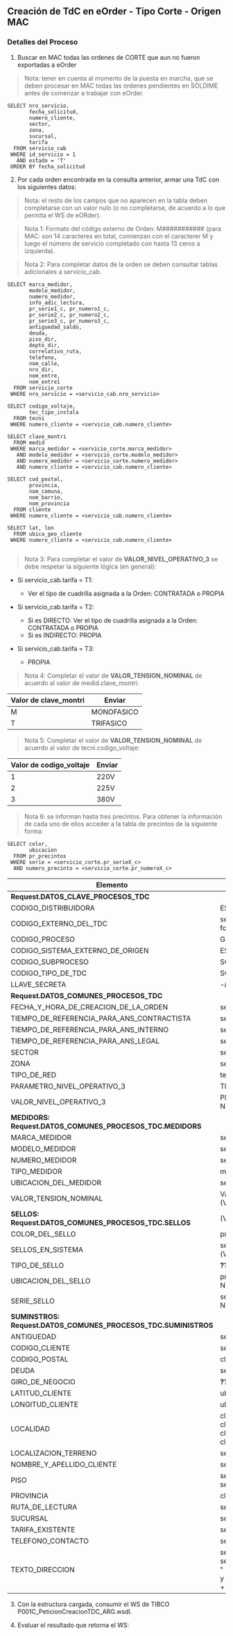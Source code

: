 ## Creación de TdC en eOrder - Tipo Corte - Origen MAC
### Detalles del Proceso


1. Buscar en MAC todas las ordenes de CORTE que aun no fueron exportadas a eOrder

> Nota: tener en cuenta al momento de la puesta en marcha, que se deben procesar en MAC todas las ordenes pendientes en SOLDIME antes de comenzar a trabajar con eOrder.

~~~
SELECT nro_servicio,
       fecha_solicitud,
       numero_cliente,
       sector,
       zona,
       sucursal,
       tarifa
  FROM servicio_cab 
 WHERE id_servicio = 1 
   AND estado = 'T' 
 ORDER BY fecha_solicitud
~~~

2. Por cada orden encontrada en la consulta anterior, armar una TdC con los siguientes datos:

> Nota: el resto de los campos que no aparecen en la tabla deben completarse con un valor nulo (o no completarse, de acuerdo a lo que permita el WS de eORder).

> Nota 1: Formato del código externo de Orden: M########### (para MAC: son 14 caracteres en total, comienzan con el caracterer M y luego el número de servicio completado con hasta 13 ceros a izquierda). 
  
> Nota 2: Para completar datos de la orden se deben consultar tablas adicionales a servicio_cab.

~~~
SELECT marca_medidor,
       modelo_medidor,
       numero_medidor,
       info_adic_lectura,
       pr_serie1_c, pr_numero1_c,
       pr_serie2_c, pr_numero2_c,
       pr_serie3_c, pr_numero3_c,
       antiguedad_saldo,
       deuda,
       piso_dir, 
       depto_dir,
       correlativo_ruta,
       telefono,
       nom_calle,
       nro_dir,
       nom_entre,
       nom_entre1
  FROM servicio_corte 
 WHERE nro_servicio = <servicio_cab.nro_servicio>
  
SELECT codigo_voltaje,
       tec_tipo_instala
  FROM tecni 
 WHERE numero_cliente = <servicio_cab.numero_cliente>
  
SELECT clave_montri
  FROM medid
 WHERE marca_medidor = <servicio_corte.marca_medidor> 
   AND modelo_medidor = <servicio_corte.modelo_medidor> 
   AND numero_medidor = <servicio_corte.numero_medidor>
   AND numero_cliente = <servicio_cab.numero_cliente>
   
SELECT cod_postal,
       provincia, 
       nom_comuna, 
       nom_barrio,
       nom_provincia
  FROM cliente 
 WHERE numero_cliente = <servicio_cab.numero_cliente>
 
SELECT lat, lon
  FROM ubica_geo_cliente 
 WHERE numero_cliente = <servicio_cab.numero_cliente>
 
~~~


> Nota 3: Para completar el valor de **VALOR_NIVEL_OPERATIVO_3** se debe respetar la siguiente lógica (en general):  

* Si servicio_cab.tarifa = T1:
    * Ver el tipo de cuadrilla asignada a la Orden: CONTRATADA o PROPIA

* Si servicio_cab.tarifa = T2:
    * Si es DIRECTO: Ver el tipo de cuadrilla asignada a la Orden: CONTRATADA o PROPIA
    * Si es INDIRECTO: PROPIA
       
* Si servicio_cab.tarifa = T3:
    * PROPIA


> Nota 4: Completar el valor de **VALOR_TENSION_NOMINAL** de acuerdo al valor de medid.clave_montri:  

| Valor de clave_montri | Enviar |
|-----|------|
| M | MONOFASICO | 
| T | TRIFASICO | 


> Nota 5: Completar el valor de **VALOR_TENSION_NOMINAL** de acuerdo al valor de tecni.codigo_voltaje:  

| Valor de codigo_voltaje | Enviar |
|-----|------|
| 1 | 220V | 
| 2 | 225V | 
| 3 | 380V | 

> Nota 6: se informan hasta tres precintos. Para obtener la información de cada uno de ellos acceder a la tabla de precintos de la siguiente forma:

~~~
SELECT color,
       ubicacion
  FROM pr_precintos
 WHERE serie = <servicio_corte.pr_serieX_c> 
  AND numero_precinto = <servicio_corte.pr_numeroX_c>  
~~~


| Elemento | Valor |
| --------- | --------- | 
| **Request.DATOS_CLAVE_PROCESOS_TDC** |  |
| CODIGO_DISTRIBUIDORA | ESU |
| CODIGO_EXTERNO_DEL_TDC | servicio_cab.nro_servicio con formato (ver Nota 1) |
| CODIGO_PROCESO | GI |
| CODIGO_SISTEMA_EXTERNO_DE_ORIGEN | ESUMAC |
| CODIGO_SUBPROCESO | SCR |
| CODIGO_TIPO_DE_TDC | SCR.01 |
| LLAVE_SECRETA | -*Definir*- |
| **Request.DATOS_COMUNES_PROCESOS_TDC** | |
| FECHA_Y_HORA_DE_CREACION_DE_LA_ORDEN | servicio_cab.fecha_solicitud |
| TIEMPO_DE_REFERENCIA_PARA_ANS_CONTRACTISTA | servicio_cab.fecha_solicitud |
| TIEMPO_DE_REFERENCIA_PARA_ANS_INTERNO | servicio_cab.fecha_solicitud |
| TIEMPO_DE_REFERENCIA_PARA_ANS_LEGAL | servicio_cab.fecha_solicitud |
| SECTOR | servicio_cab.sector |
| ZONA | servicio_cab.zona |
| TIPO_DE_RED | tecni.tec_tipo_instala |
| PARAMETRO_NIVEL_OPERATIVO_3 | TIPO_CUADRILLA |
| VALOR_NIVEL_OPERATIVO_3 | PROPIA o CONTRATADA (ver Nota 3) |
| **MEDIDORS: Request.DATOS_COMUNES_PROCESOS_TDC.MEDIDORS** | |
| MARCA_MEDIDOR | servicio_corte.marca_medidor |
| MODELO_MEDIDOR | servicio_corte.modelo_medidor |
| NUMERO_MEDIDOR | servicio_corte.numero_medidor |
| TIPO_MEDIDOR | medid.clave_montri (ver Nota 4) |
| UBICACION_DEL_MEDIDOR | servicio_corte.info_adic_lectura |
| VALOR_TENSION_NOMINAL | Valor según tecni.codigo_voltaje (Ver Nota 5) |
| **SELLOS: Request.DATOS_COMUNES_PROCESOS_TDC.SELLOS** | (Ver Nota 6) |
| COLOR_DEL_SELLO | pr_precintos.color (Ver Nota 6) |
| SELLOS_EN_SISTEMA | servicio_corte.pr_numeroX_c (Ver Nota 6) |
| TIPO_DE_SELLO | **???????** |
| UBICACION_DEL_SELLO | pr_precintos.ubicacion (Ver Nota 6) |
| SERIE_SELLO | servicio_corte.pr_serieX_c (Ver Nota 6) |
| **SUMINSTROS: Request.DATOS_COMUNES_PROCESOS_TDC.SUMINISTROS** | |
| ANTIGUEDAD | servicio_corte.antiguedad_saldo |
| CODIGO_CLIENTE | servicio_cab.numero_cliente | 
| CODIGO_POSTAL | cliente.cod_postal |
| DEUDA | servicio_corte.deuda |
| GIRO_DE_NEGOCIO | **???????** |
| LATITUD_CLIENTE | ubica_geo_cliente.lat  |
| LONGITUD_CLIENTE | ubica_geo_cliente.lat |
| LOCALIDAD | cliente.nom_comuna si cliente.provincia = "B"; cliente.nom_barrio si cliente.provincia = "C" |
| LOCALIZACION_TERRENO | servicio_corte.obs_dir |
| NOMBRE_Y_APELLIDO_CLIENTE | servicio_corte.nombre |
| PISO | servicio_corte.piso_dir + " " + servicio_corte.piso_depto |
| PROVINCIA | cliente.nom_provincia |
| RUTA_DE_LECTURA | servicio_corte.correlativo_ruta |
| SUCURSAL | servicio_cab.sucursal |
| TARIFA_EXISTENTE | servicio_cab.tarifa |
| TELEFONO_CONTACTO | servicio_corte.telefono |
| TEXTO_DIRECCION | servicio_corte.nom_calle + " " + servicio_corte.nro_dir + " (entre " + servicio_corte.nom_entre + " y " + servicio_corte.nom_entre1 + ")"|


3. Con la estructura cargada, consumir el WS de TIBCO P001C_PeticionCreacionTDC_ARG.wsdl. 

4. Evaluar el resultado que retorna el WS: 
